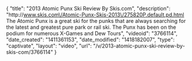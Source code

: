 {
    "title": "2013 Atomic Punx Ski Review By Skis.com",
    "description": "http:\/\/www.skis.com\/Atomic-Punx-Skis-2013\/275820P,default,pd.html  The Atomic Punx is a great ski for the punks that are always searching for the latest and greatest pure park or rail ski. The Punx has been on the podium for numerous X-Games and Dew Tours",
    "videoid": "3766114",
    "date_created": "1411361153",
    "date_modified": "1418182007",
    "type": "captivate",
    "layout": "video",
    "url": "\/v\/2013-atomic-punx-ski-review-by-skis-com\/3766114"
}